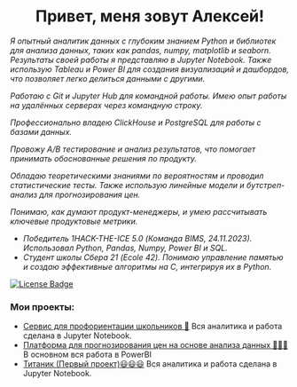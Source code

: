 <h1 align="center">
  Привет, меня зовут Алексей!
</h1>
<div align="left">
<i>
Я опытный аналитик данных с глубоким знанием Python и библиотек для анализа данных, таких как pandas, numpy, matplotlib и seaborn. Результаты своей работы я представляю в Jupyter Notebook.
Также использую Tableau и Power BI для создания визуализаций и дашбордов, что позволяет легко делиться данными с другими.

Работаю с Git и Jupyter Hub для командной работы. Имею опыт работы на удалённых серверах через командную строку.

Профессионально владею ClickHouse и PostgreSQL для работы с базами данных.

Провожу A/B тестирование и анализ результатов, что помогает принимать обоснованные решения по продукту.

Обладаю теоретическими знаниями по вероятностям и проводил статистические тесты. Также использую линейные модели и бутстреп-анализ для прогнозирования цен.

Понимаю, как думают продукт-менеджеры, и умею рассчитывать ключевые продуктовые метрики.

- Победитель 1HACK-THE-ICE 5.0 (Команда BIMS, 24.11.2023). Использовал Python, Pandas, Numpy, Power BI и SQL.
- Студент школы Сбера 21 (Ecole 42). Понимаю управление памятью и создаю эффективные алгоритмы на C, интегрируя их в Python.
</i>

<a href="https://github.com/WillAgeG/awesome-github-profile-readme/blob/master/LICENSE"><img src="https://img.shields.io/github/license/abhisheknaiidu/awesome-github-profile-readme?color=2b9348" alt="License Badge"/></a>

</div>

### Мои проекты:
  - [Сервис для профориентации школьников 🚀](https://github.com/WillAgeG/hack_lct_2023)
    Вся аналитика и работа сделана в Jupyter Notebook.
  - [Платформа для прогнозирования цен на основе анализа данных 👨🏽‍💻](https://github.com/WillAgeG/ice5_OldSchool)
    В основном вся работа в PowerBI
  - [Титаник (Первый проект)😃😃😃](https://github.com/WillAgeG/titanic_first_project)
    Вся аналитика и работа сделана в Jupyter Notebook.
